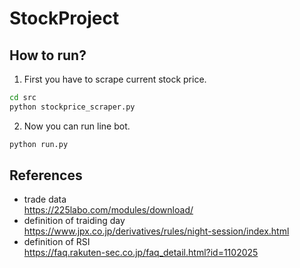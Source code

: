 # StockProject

## How to run?

1. First you have to scrape current stock price.  
```bash
cd src
python stockprice_scraper.py
```


2. Now you can run line bot.  
```bash
python run.py
```


## References

- trade data  
https://225labo.com/modules/download/
- definition of traiding day  
https://www.jpx.co.jp/derivatives/rules/night-session/index.html
- definition of RSI  
https://faq.rakuten-sec.co.jp/faq_detail.html?id=1102025


